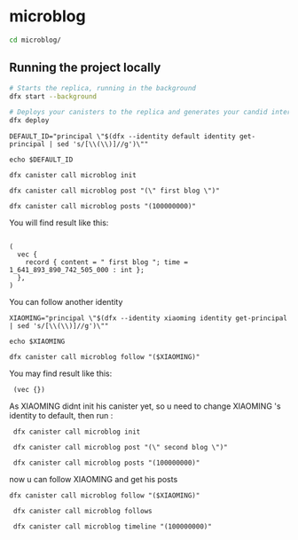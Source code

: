 # microblog



```bash
cd microblog/

```
## Running the project locally

```bash
# Starts the replica, running in the background
dfx start --background

# Deploys your canisters to the replica and generates your candid interface
dfx deploy
```

```shell
DEFAULT_ID="principal \"$(dfx --identity default identity get-principal | sed 's/[\\(\\)]//g')\""

echo $DEFAULT_ID

dfx canister call microblog init

dfx canister call microblog post "(\" first blog \")"

dfx canister call microblog posts "(100000000)"

```
You will find result like this: 

```shell

(
  vec {
    record { content = " first blog "; time = 1_641_893_890_742_505_000 : int };
  },
)
```
You can follow another identity 
```shell
XIAOMING="principal \"$(dfx --identity xiaoming identity get-principal | sed 's/[\\(\\)]//g')\""

echo $XIAOMING

dfx canister call microblog follow "($XIAOMING)"

```

You may find result like this: 

```shell
 (vec {})

```

As XIAOMING didnt init his canister yet, so u need to change XIAOMING 's identity to default, then run :

```shell
 dfx canister call microblog init

 dfx canister call microblog post "(\" second blog \")"

 dfx canister call microblog posts "(100000000)"

```
now u can follow XIAOMING and get his posts

```shell
dfx canister call microblog follow "($XIAOMING)"

 dfx canister call microblog follows   

 dfx canister call microblog timeline "(100000000)"

```
